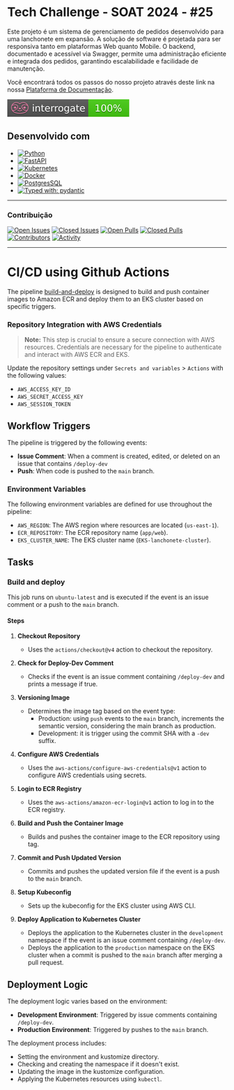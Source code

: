 # Tech Challenge - SOAT 2024 - #25

Este projeto é um sistema de gerenciamento de pedidos desenvolvido para uma lanchonete em expansão. A solução de software é projetada para ser responsiva tanto em plataformas Web quanto Mobile. O backend, documentado e acessível via Swagger, permite uma administração eficiente e integrada dos pedidos, garantindo escalabilidade e facilidade de manutenção.

Você encontrará todos os passos do nosso projeto através deste link na nossa
[Plataforma de Documentação](https://software-architecture-fiap.github.io/tech-challenge/).

![Interrogate](docs/assets/interrogate_badge.svg)

## Desenvolvido com
* [![Python](https://img.shields.io/badge/python-3670A0?style=for-the-badge&logo=python&logoColor=ffdd54)](https://docs.python.org/3/)
* [![FastAPI](https://img.shields.io/badge/FastAPI-005571?style=for-the-badge&logo=fastapi)](https://fastapi.tiangolo.com/)
* [![Kubernetes](https://img.shields.io/badge/Kubernetes-326CE5?style=for-the-badge&logo=Kubernetes&logoColor=white)](https://kubernetes.io/pt-br/docs/home/)
* [![Docker](https://img.shields.io/badge/docker-257bd6?style=for-the-badge&logo=docker&logoColor=white)](https://docs.docker.com/)
* [![PostgresSQL](https://img.shields.io/badge/postgresql-4169e1?style=for-the-badge&logo=postgresql&logoColor=white)](https://www.postgresql.org/docs/)
* [![Typed with: pydantic](https://img.shields.io/badge/typed%20with-pydantic-BA600F.svg?style=for-the-badge)](https://docs.pydantic.dev/)

---

### Contribuição
[![Open Issues](https://img.shields.io/github/issues-raw/software-architecture-fiap/tech-challenge?style=for-the-badge)](https://github.com/software-architecture-fiap/tech-challenge/issues)
[![Closed Issues](https://img.shields.io/github/issues-closed-raw/software-architecture-fiap/tech-challenge?style=for-the-badge)](https://github.com/software-architecture-fiap/tech-challenge/issues?q=is%3Aissue+is%3Aclosed)
[![Open Pulls](https://img.shields.io/github/issues-pr-raw/software-architecture-fiap/tech-challenge?style=for-the-badge)](https://github.com/software-architecture-fiap/tech-challenge/pulls)
[![Closed Pulls](https://img.shields.io/github/issues-pr-closed-raw/software-architecture-fiap/tech-challenge?style=for-the-badge)](https://github.com/software-architecture-fiap/tech-challenge/pulls?q=is%3Apr+is%3Aclosed)
[![Contributors](https://img.shields.io/github/contributors/software-architecture-fiap/tech-challenge?style=for-the-badge)](https://github.com/software-architecture-fiap/tech-challenge/contributors)
[![Activity](https://img.shields.io/github/last-commit/software-architecture-fiap/tech-challenge?style=for-the-badge&label=most%20recent%20activity)](https://github.com/software-architecture-fiap/tech-challenge/pulse)

---

# CI/CD using Github Actions

The pipeline [build-and-deploy](.github/workflows/build-and-deploy.yml) is designed to build and push container images to Amazon ECR and deploy them to an EKS cluster based on specific triggers.

### Repository Integration with AWS Credentials

> **Note:** This step is crucial to ensure a secure connection with AWS resources. Credentials are necessary for the pipeline to authenticate and interact with AWS ECR and EKS.

Update the repository settings under `Secrets and variables` > `Actions` with the following values:
- `AWS_ACCESS_KEY_ID`
- `AWS_SECRET_ACCESS_KEY`
- `AWS_SESSION_TOKEN`

## Workflow Triggers

The pipeline is triggered by the following events:
- **Issue Comment**: When a comment is created, edited, or deleted on an issue that contains `/deploy-dev`
- **Push**: When code is pushed to the `main` branch.

### Environment Variables

The following environment variables are defined for use throughout the pipeline:
- `AWS_REGION`: The AWS region where resources are located (`us-east-1`).
- `ECR_REPOSITORY`: The ECR repository name (`app/web`).
- `EKS_CLUSTER_NAME`: The EKS cluster name (`EKS-lanchonete-cluster`).

## Tasks

### Build and deploy

This job runs on `ubuntu-latest` and is executed if the event is an issue comment or a push to the `main` branch.

#### Steps

1. **Checkout Repository**
   - Uses the `actions/checkout@v4` action to checkout the repository.

2. **Check for Deploy-Dev Comment**
   - Checks if the event is an issue comment containing `/deploy-dev` and prints a message if true.

3. **Versioning Image**
    - Determines the image tag based on the event type:
      - Production: using `push` events to the `main` branch, increments the semantic version, considering the main branch as production.
      - Development: it is trigger using the commit SHA with a `-dev` suffix.

4. **Configure AWS Credentials**
   - Uses the `aws-actions/configure-aws-credentials@v1` action to configure AWS credentials using secrets.

5. **Login to ECR Registry**
   - Uses the `aws-actions/amazon-ecr-login@v1` action to log in to the ECR registry.

6. **Build and Push the Container Image**
   - Builds and pushes the container image to the ECR repository using tag.

7. **Commit and Push Updated Version**
   - Commits and pushes the updated version file if the event is a push to the `main` branch.

8. **Setup Kubeconfig**
   - Sets up the kubeconfig for the EKS cluster using AWS CLI.

9. **Deploy Application to Kubernetes Cluster**
    - Deploys the application to the Kubernetes cluster in the `development` namespace if the event is an issue comment containing `/deploy-dev`.
    - Deploys the application to the `production` namespace on the EKS cluster when a commit is pushed to the `main` branch after merging a pull request.

## Deployment Logic

The deployment logic varies based on the environment:
- **Development Environment**: Triggered by issue comments containing `/deploy-dev`.
- **Production Environment**: Triggered by pushes to the `main` branch.

The deployment process includes:
- Setting the environment and kustomize directory.
- Checking and creating the namespace if it doesn't exist.
- Updating the image in the kustomize configuration.
- Applying the Kubernetes resources using `kubectl`.

